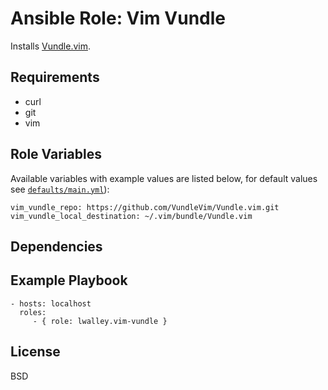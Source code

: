 # Ansible Role: Vim Vundle

Installs [Vundle.vim][vundle].

## Requirements

- curl
- git
- vim

## Role Variables

Available variables with example values are listed below, for default values see
[`defaults/main.yml`](defaults/main.yml)):

    vim_vundle_repo: https://github.com/VundleVim/Vundle.vim.git
    vim_vundle_local_destination: ~/.vim/bundle/Vundle.vim

## Dependencies


## Example Playbook

    - hosts: localhost
      roles:
         - { role: lwalley.vim-vundle }

## License

BSD

[vundle]: https://github.com/VundleVim/Vundle.vim

